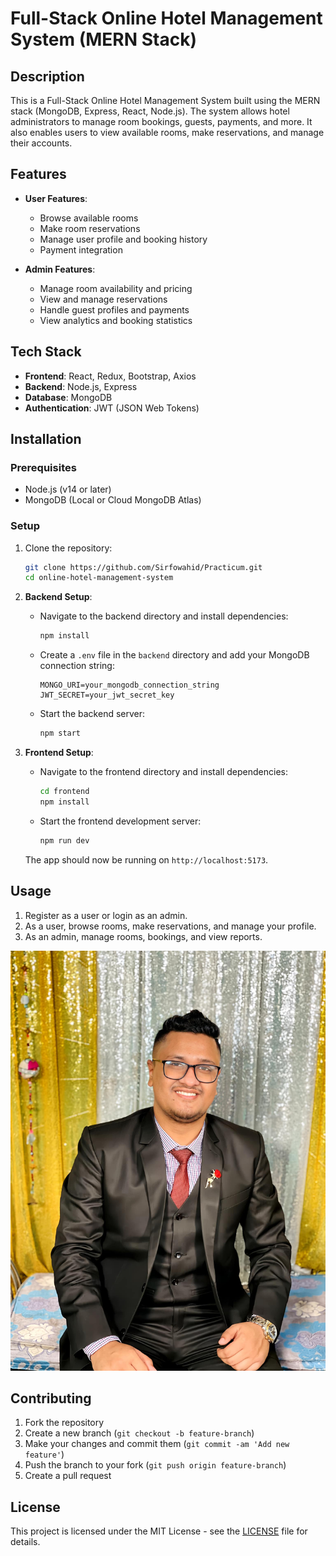 # Full-Stack Online Hotel Management System (MERN Stack)

## Description
This is a Full-Stack Online Hotel Management System built using the MERN stack (MongoDB, Express, React, Node.js). The system allows hotel administrators to manage room bookings, guests, payments, and more. It also enables users to view available rooms, make reservations, and manage their accounts.

## Features
- **User Features**:
  - Browse available rooms
  - Make room reservations
  - Manage user profile and booking history
  - Payment integration

- **Admin Features**:
  - Manage room availability and pricing
  - View and manage reservations
  - Handle guest profiles and payments
  - View analytics and booking statistics

## Tech Stack
- **Frontend**: React, Redux, Bootstrap, Axios
- **Backend**: Node.js, Express
- **Database**: MongoDB
- **Authentication**: JWT (JSON Web Tokens)

## Installation

### Prerequisites
- Node.js (v14 or later)
- MongoDB (Local or Cloud MongoDB Atlas)

### Setup
1. Clone the repository:
    ```bash
    git clone https://github.com/Sirfowahid/Practicum.git
    cd online-hotel-management-system
    ```

2. **Backend Setup**:
    - Navigate to the backend directory and install dependencies:
        ```bash
        npm install
        ```
    - Create a `.env` file in the `backend` directory and add your MongoDB connection string:
        ```
        MONGO_URI=your_mongodb_connection_string
        JWT_SECRET=your_jwt_secret_key
        ```
    - Start the backend server:
        ```bash
        npm start
        ```

3. **Frontend Setup**:
    - Navigate to the frontend directory and install dependencies:
        ```bash
        cd frontend
        npm install
        ```
    - Start the frontend development server:
        ```bash
        npm run dev
        ```

    The app should now be running on `http://localhost:5173`.

## Usage
1. Register as a user or login as an admin.
2. As a user, browse rooms, make reservations, and manage your profile.
3. As an admin, manage rooms, bookings, and view reports.

![Employee Dashboard](uploads/image-1722505934853.jpg)

## Contributing
1. Fork the repository
2. Create a new branch (`git checkout -b feature-branch`)
3. Make your changes and commit them (`git commit -am 'Add new feature'`)
4. Push the branch to your fork (`git push origin feature-branch`)
5. Create a pull request

## License
This project is licensed under the MIT License - see the [LICENSE](LICENSE) file for details.
